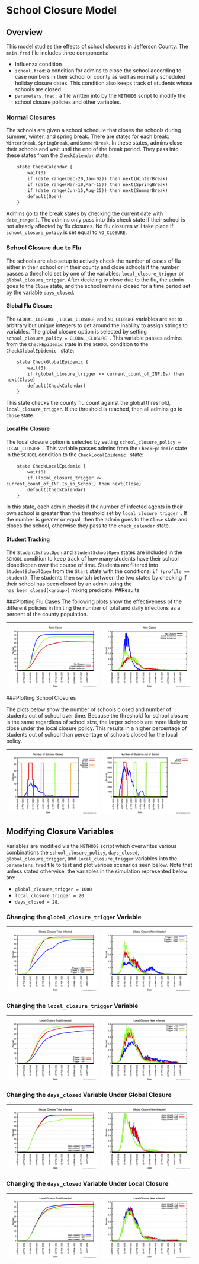 # School Closure Model

## Overview

This model studies the effects of school closures in Jefferson County.  The `main.fred` file includes three components: 

* Influenza condition
* `school.fred`: a condition for admins to close the school according to case numbers in their school or county as well as normally scheduled holiday closure dates.  This condition also keeps track of students whose schools are closed.
* `parameters.fred` : a file written into by the `METHODS` script to modify the school closure policies and other variables.



### Normal Closures

The schools are given a school schedule that closes the schools during summer, winter, and spring break.  There are states for each break: `WinterBreak`, `SpringBreak`, and`SummerBreak`.  In these states, admins close their schools and wait until the end of the break period.  They pass into these states from the `CheckCalendar` state:


```fred
    state CheckCalendar {
        wait(0)
        if (date_range(Dec-20,Jan-02)) then next(WinterBreak) 
        if (date_range(Mar-10,Mar-15)) then next(SpringBreak)
        if (date_range(Jun-15,Aug-25)) then next(SummerBreak)
        default(Open)
    }
```
Admins go to the break states by checking the current date with `date_range()`. The admins only pass into this check state if their school is not already affected by flu closures.
No flu closures will take place if `school_closure_policy` is set equal to `NO_CLOSURE`.



### School Closure due to Flu

The schools are also setup to actively check the number of cases of flu either in their school or in their county and close schools if the number passes a threshold set by one of the variables: `local_closure_trigger` or `global_closure_trigger`.  After deciding to close due to the flu, the admin goes to the `Close` state, and the school remains closed for a time period set by the variable `days_closed`.

#### Global Flu Closure
The `GLOBAL_CLOSURE `, `LOCAL_CLOSURE`, and `NO_CLOSURE` variables are set to arbitrary but unique integers to get around the inability to assign strings to variables.  The global closure option is selected by setting `school_closure_policy = GLOBAL_CLOSURE `.  This variable passes admins from the `CheckEpidemic` state in the `SCHOOL` condition to the `CheckGlobalEpidemic ` state:


```fred
    state CheckGlobalEpidemic {
        wait(0)
		if (global_closure_trigger <= current_count_of_INF.Is) then next(Close)
        default(CheckCalendar)
    }
```

This state checks the county flu count against the global threshold, `local_closure_trigger`.  If the threshold is reached, then all admins go to `Close` state.
#### Local Flu Closure

The local closure option is selected by setting `school_closure_policy = LOCAL_CLOSURE `.  This variable passes admins from the `CheckEpidemic` state in the `SCHOOL` condition to the `CheckLocalEpidemic ` state:


```fred
    state CheckLocalEpidemic {
        wait(0)
		if (local_closure_trigger <= current_count_of_INF.Is_in_School) then next(Close)
        default(CheckCalendar)
    }
```

In this state, each admin checks if the number of infected agents in their own school is greater than the threshold set by `local_closure_trigger `.  If the number is greater or equal, then the admin goes to the `Close` state and closes the school, otherwise they pass to the `check_calendar` state.

#### Student Tracking
The `StudentSchoolOpen` and `StudentSchoolOpen` states are included in the `SCHOOL` condition to keep track of how many students have their school closed/open over the course of time.  Students are filtered into `StudentSchoolOpen` from the `Start` state with the conditional
`if (profile == student)`.  The students then switch between the two states by checking if their school has been closed by an admin using the `has_been_closed(<group>)` mixing predicate.
##Results

###Plotting Flu Cases
The following plots show the effectiveness of the different policies in limiting the number of total and daily infections as a percent of the county population.

![tot](figures/tot.png)|![inc](figures/inc.png)
:-------------------------:|:-------------------------:

###Plotting School Closures

The plots below show the number of schools closed and number of students out of school over time.  Because the threshold for school closure is the same regardless of school size, the larger schools are more likely to close under the local closure policy.  This results in a higher percentage of students out of school than percentage of schools closed for the local policy.

![closed](figures/closed.png)|![students](figures/students.png)
:-------------------------:|:-------------------------:

## Modifying Closure Variables
Variables are modified via the `METHODS` script which overwrites various combinations the `school_closure_policy`, `days_closed`, `global_closure_trigger`, and `local_closure_trigger` variables into the `parameters.fred` file to test and plot various scenarios seen below.
 Note that unless stated otherwise, the variables in the simulation represented below are:

* `global_closure_trigger = 1000`
* `local_closure_trigger = 20`
*  `days_closed = 28`.

### Changing the `global_closure_trigger` Variable
![global_trigs_tot](figures/global_trigs_tot.png)| ![global_trigs_new](figures/global_trigs_new.png)
:-------------------------:|:-------------------------:


### Changing the `local_closure_trigger` Variable
![local_trigs_tot](figures/local_trigs_tot.png)| ![local_trigs_new](figures/local_trigs_new.png)
:-------------------------:|:-------------------------:  


### Changing the `days_closed` Variable Under Global Closure

![global_days_closed_tot](figures/global_days_closed_tot.png) |  ![global_days_closed_new](figures/global_days_closed_new.png)
:-------------------------:|:-------------------------:



### Changing the `days_closed` Variable Under Local Closure
![local_days_closed_tot](figures/local_days_closed_tot.png)  |  ![local_days_closed_new](figures/local_days_closed_new.png)
:-------------------------:|:-------------------------: